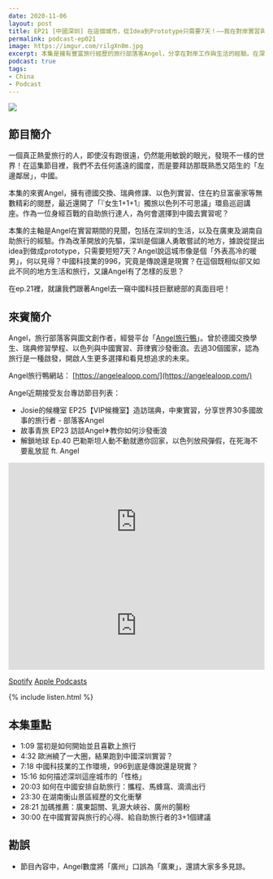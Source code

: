 ```yaml
---
date: 2020-11-06
layout: post
title: EP21 [中國深圳] 在這個城市，從Idea到Prototype只需要7天！——我在對岸實習與旅行的日子 ft. Angel 旅行鴨
permalink: podcast-ep021
image: https://imgur.com/rilgXn0m.jpg
excerpt: 本集是擁有豐富旅行經歷的旅行部落客Angel，分享在對岸工作與生活的經驗。在深圳，據說從提出idea到做成prototype，只需要短短7天？Angel說這城市像是個「外表高冷的暖男」，何以見得？中國科技業的996，究竟是傳說還是現實？在這個既相似卻又如此不同的地方生活和旅行，又讓Angel有了怎樣的反思？在ep.21裡，就讓我們跟著Angel去一窺中國科技巨獸總部的真面目吧！
podcast: true
tags:
- China
- Podcast
---
```


![](https://imgur.com/rilgXn0.jpg)

## 節目簡介

一個真正熱愛旅行的人，即使沒有跑很遠，仍然能用敏銳的眼光，發現不一樣的世界！在這集節目裡，我們不去任何遙遠的國度，而是要拜訪那既熟悉又陌生的「左邊鄰居」，中國。

本集的來賓Angel，擁有德國交換、瑞典修課、以色列實習、住在約旦富豪家等無數精彩的閱歷，最近還開了「『女生1+1+1』獨旅以色列不可思議」環島巡迴講座。作為一位身經百戰的自助旅行達人，為何會選擇到中國去實習呢？

本集的主軸是Angel在實習期間的見聞，包括在深圳的生活，以及在廣東及湖南自助旅行的經驗。作為改革開放的先驅，深圳是個讓人勇敢嘗試的地方，據說從提出idea到做成prototype，只需要短短7天？Angel說這城市像是個「外表高冷的暖男」，何以見得？中國科技業的996，究竟是傳說還是現實？在這個既相似卻又如此不同的地方生活和旅行，又讓Angel有了怎樣的反思？

在ep.21裡，就讓我們跟著Angel去一窺中國科技巨獸總部的真面目吧！

## 來賓簡介

Angel，旅行部落客與圖文創作者，經營平台「[Angel旅行鴨](https://angelealoop.com/)」。曾於德國交換學生、瑞典修習學程、以色列與中國實習、菲律賓沙發衝浪。去過30個國家，認為旅行是一種啟發，開啟人生更多選擇和看見想追求的未來。

Angel旅行鴨網站： [https://angelealoop.com/](https://angelealoop.com/)

Angel近期接受友台專訪節目列表：

* Josie的候機室 EP25【VIP候機室】造訪瑞典，中東實習，分享世界30多國故事的旅行者 - 部落客Angel
* 故事青旅 EP23 訪談Angel✈教你如何沙發衝浪
* 解鎖地球 Ep.40 巴勒斯坦人動不動就邀你回家，以色列放飛彈假，在死海不要亂放屁 ft. Angel

<iframe src="https://open.spotify.com/embed-podcast/episode/3hOehpakop3aHA0rZAmwHR" width="100%" height="232" frameborder="0" allowtransparency="true" allow="encrypted-media"></iframe>

<iframe allow="autoplay *; encrypted-media *; fullscreen *" frameborder="0" height="175" style="width:100%;max-width:660px;overflow:hidden;background:transparent;" sandbox="allow-forms allow-popups allow-same-origin allow-scripts allow-storage-access-by-user-activation allow-top-navigation-by-user-activation" src="https://embed.podcasts.apple.com/tw/podcast/id1518914711?i=1000497513656"></iframe>

[Spotify](https://open.spotify.com/episode/3hOehpakop3aHA0rZAmwHR)
[Apple Podcasts](https://podcasts.apple.com/tw/podcast/id1518914711?i=1000497513656)

{% include listen.html %}

## 本集重點

* 1:09 當初是如何開始並且喜歡上旅行
* 4:32 歐洲繞了一大圈，結果跑到中國深圳實習？
* 7:18 中國科技業的工作環境，996到底是傳說還是現實？
* 15:16 如何描述深圳這座城市的「性格」
* 20:03 如何在中國安排自助旅行：攜程、馬蜂窩、滴滴出行
* 23:30 在湖南衡山景區經歷的文化衝擊
* 28:21 加碼推薦：廣東韶關、乳源大峽谷、廣州的腸粉
* 30:00 在中國實習與旅行的心得、給自助旅行者的3+1個建議

## 勘誤

* 節目內容中，Angel數度將「廣州」口誤為「廣東」，還請大家多多見諒。
